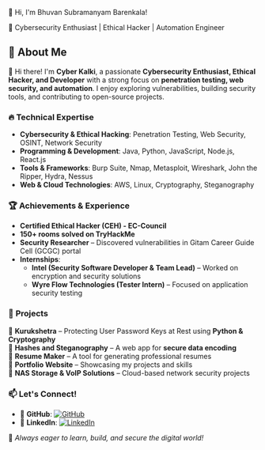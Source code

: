 👋 Hi, I'm Bhuvan Subramanyam Barenkala!

🚀 Cybersecurity Enthusiast | Ethical Hacker | Automation Engineer

## 🚀 About Me  

👋 Hi there! I'm **Cyber Kalki**, a passionate **Cybersecurity Enthusiast, Ethical Hacker, and Developer** with a strong focus on **penetration testing, web security, and automation**. I enjoy exploring vulnerabilities, building security tools, and contributing to open-source projects.  

### 🔥 **Technical Expertise**  
- **Cybersecurity & Ethical Hacking**: Penetration Testing, Web Security, OSINT, Network Security  
- **Programming & Development**: Java, Python, JavaScript, Node.js, React.js  
- **Tools & Frameworks**: Burp Suite, Nmap, Metasploit, Wireshark, John the Ripper, Hydra, Nessus  
- **Web & Cloud Technologies**: AWS, Linux, Cryptography, Steganography  

### 🏆 **Achievements & Experience**  
- **Certified Ethical Hacker (CEH) - EC-Council**  
- **150+ rooms solved on TryHackMe**  
- **Security Researcher** – Discovered vulnerabilities in Gitam Career Guide Cell (GCGC) portal  
- **Internships**:  
  - **Intel (Security Software Developer & Team Lead)** – Worked on encryption and security solutions  
  - **Wyre Flow Technologies (Tester Intern)** – Focused on application security testing  

### 🌟 **Projects**  
🔹 **Kurukshetra** – Protecting User Password Keys at Rest using **Python & Cryptography**  
🔹 **Hashes and Steganography** – A web app for **secure data encoding**  
🔹 **Resume Maker** – A tool for generating professional resumes  
🔹 **Portfolio Website** – Showcasing my projects and skills  
🔹 **NAS Storage & VoIP Solutions** – Cloud-based network security projects  

### 📫 **Let's Connect!**  
- 🐙 **GitHub**: [![GitHub](https://img.shields.io/badge/GitHub-CyberKalki-black?logo=github)](https://github.com/cyberkalki)    
- 💼 **LinkedIn**: [![LinkedIn](https://img.shields.io/badge/LinkedIn-Bhuvan-blue?logo=linkedin)](https://www.linkedin.com/in/bhuvan-subramanyam-barenkala/)

🔹 *Always eager to learn, build, and secure the digital world!*  
